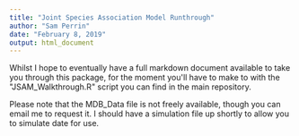 ```yaml
---
title: "Joint Species Association Model Runthrough"
author: "Sam Perrin"
date: "February 8, 2019"
output: html_document
---
```



Whilst I hope to eventually have a full markdown document available to take you through this package, for the moment you'll have to make to with the "JSAM_Walkthrough.R" script you can find in the main repository.

Please note that the MDB_Data file is not freely available, though you can email me to request it. I should have a simulation file up shortly to allow you to simulate date for use.
